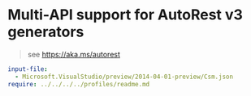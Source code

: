 # Multi-API support for AutoRest v3 generators

> see https://aka.ms/autorest

``` yaml $(enable-multi-api)
input-file:
  - Microsoft.VisualStudio/preview/2014-04-01-preview/Csm.json
require: ../../../../profiles/readme.md
```

